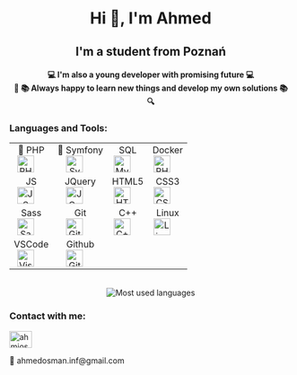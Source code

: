 <h1 align="center">Hi 👋, I'm Ahmed</h1> 
<h2 align="center">I'm a student from Poznań</h2>

<h4 align="center">💻 I'm also a young developer with promising future 💻
<br>
🔎 📚 Always happy to learn new things and develop my own solutions 📚 🔍
</h4>
<h3> Languages and Tools: </h3>
<div align="center">
    <table>
        <tr>
            <td align="center">🎯&nbsp;PHP <br> <img alt="PHP" width="30px" src="https://cdn.jsdelivr.net/gh/devicons/devicon/icons/php/php-original.svg" style="margin-right: 20px;"/></td>
            <td align="center">🎯&nbsp;Symfony <br> <img alt="Symfony" width="30px" src="https://cdn.jsdelivr.net/gh/devicons/devicon/icons/symfony/symfony-original.svg" style="margin-right: 20px;"/></td>
            <td align="center"> SQL <br> <img alt="MySql" width="30px" src="https://cdn.jsdelivr.net/gh/devicons/devicon/icons/mysql/mysql-original.svg" style="margin-right: 20px;"/></td>
            <td align="center"> Docker <br> <img alt="PHPStorm" width="30px" src="https://cdn.jsdelivr.net/gh/devicons/devicon/icons/docker/docker-plain.svg" style="margin-right: 20px;"/></td>
        </tr>
        <tr>
            <td align="center"> JS <br> <img alt="JS" width="30px" src="https://cdn.jsdelivr.net/gh/devicons/devicon/icons/javascript/javascript-original.svg" style="margin-right: 20px;"/></td>
            <td align="center"> JQuery <br> <img alt="JQuery" width="30px" src="https://cdn.jsdelivr.net/gh/devicons/devicon/icons/jquery/jquery-original.svg" style="margin-right: 20px;"/></td>
            <td align="center"> HTML5 <br> <img alt="HTML5" width="30px" src="https://cdn.jsdelivr.net/gh/devicons/devicon/icons/html5/html5-original.svg" style="margin-right: 20px;"/></td>
            <td align="center"> CSS3 <br> <img alt="CSS3" width="30px" src="https://cdn.jsdelivr.net/gh/devicons/devicon/icons/css3/css3-original.svg" style="margin-right: 20px;"/></td>
        </tr>    
        <tr>
            <td align="center"> Sass <br> <img alt="Sass" width="30px" src="https://cdn.jsdelivr.net/gh/devicons/devicon/icons/sass/sass-original.svg" style="margin-right: 20px;"/></td>
            <td align="center"> Git <br> <img alt="Git" width="30px" src="https://cdn.jsdelivr.net/gh/devicons/devicon/icons/git/git-original.svg" style="margin-right: 20px;"/></td>
            <td align="center"> C++ <br> <img alt="C++" width="30px" src="https://cdn.jsdelivr.net/gh/devicons/devicon/icons/cplusplus/cplusplus-original.svg" style="margin-right: 20px;"/></td>
            <td align="center"> Linux <br> <img alt="Linux" width="30px" src="https://cdn.jsdelivr.net/gh/devicons/devicon/icons/linux/linux-original.svg" style="margin-right: 20px;"/></td>
        </tr>
        <tr>
            <td align="center"> VSCode <br> <img alt="Visual Studio Code" width="30px" src="https://cdn.jsdelivr.net/gh/devicons/devicon/icons/vscode/vscode-original.svg" style="margin-right: 20px;"/></td>
            <td align="center"> Github <br> <img alt="Github" width="30px" src="https://cdn.jsdelivr.net/gh/devicons/devicon/icons/github/github-original.svg" style="margin-right: 20px;"/></td>
        </tr>
    </table>
</div>
<br>
<div align="center">
<img src="https://github-readme-stats.vercel.app/api/top-langs/?username=ahmosman&layout=compact&langs_count=7" alt="Most used languages">
</div>
<h3>Contact with me:</h3>
<p>
<a href="https://instagram.com/ahmiosman" target="blank"><img src="https://raw.githubusercontent.com/rahuldkjain/github-profile-readme-generator/master/src/images/icons/Social/instagram.svg" alt="ahmiosman" height="30" width="40" /></a>
</p>
<p> 📧 ahmedosman.inf@gmail.com</p>
